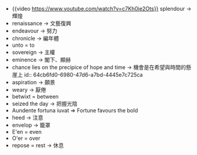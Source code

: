 - {{video https://www.youtube.com/watch?v=c7Kh0ie2Ots}}
  splendour -> 輝煌
- renaissance -> 文藝復興
- endeavour -> 努力
- chronicle -> 編年體
- unto = to
- sovereign -> 主權
- eminence -> 閣下、顯赫
- chance lies on the precipice of hope and time -> 機會是在希望與時間的懸崖上
  id:: 64cb6fd0-6980-47d6-a7bd-4445e7c725ca
- aspiration -> 願景
- weary -> 厭倦
- betwixt = between
- seized the day -> 把握光陰
- Aundente fortuna iuvat => Fortune favours the bold
- heed -> 注意
- envelop -> 籠罩
- E'en = even
- O'er = over
- repose = rest -> 休息